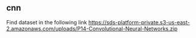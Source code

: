 ## cnn

Find dataset in the following link https://sds-platform-private.s3-us-east-2.amazonaws.com/uploads/P14-Convolutional-Neural-Networks.zip
